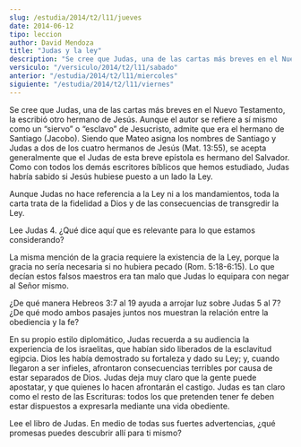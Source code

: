 ```yaml
---
slug: /estudia/2014/t2/l11/jueves
date: 2014-06-12
tipo: leccion
author: David Mendoza
title: "Judas y la ley"
description: "Se cree que Judas, una de las cartas más breves en el Nuevo Testamento, la  escribió otro hermano de Jesús. Aunque el autor se refiere a sí mismo como un  “siervo” o “esclavo” de Jesucristo, admite que era el hermano de Santiago  (Jacobo). Siendo que Mateo asigna los nombres d..."
versiculo: "/versiculo/2014/t2/l11/sabado"
anterior: "/estudia/2014/t2/l11/miercoles"
siguiente: "/estudia/2014/t2/l11/viernes"
---
```


Se cree que Judas, una de las cartas más breves en el Nuevo Testamento, la escribió otro hermano de Jesús. Aunque el autor se refiere a sí mismo como un “siervo” o “esclavo” de Jesucristo, admite que era el hermano de Santiago (Jacobo). Siendo que Mateo asigna los nombres de Santiago y Judas a dos de los cuatro hermanos de Jesús (Mat. 13:55), se acepta generalmente que el Judas de esta breve epístola es hermano del Salvador. Como con todos los demás escritores bíblicos que hemos estudiado, Judas habría sabido si Jesús hubiese puesto a un lado la Ley.

Aunque Judas no hace referencia a la Ley ni a los mandamientos, toda la carta trata de la fidelidad a Dios y de las consecuencias de transgredir la Ley.

Lee Judas 4. ¿Qué dice aquí que es relevante para lo que estamos considerando?

La misma mención de la gracia requiere la existencia de la Ley, porque la gracia no sería necesaria si no hubiera pecado (Rom. 5:18-6:15). Lo que decían estos falsos maestros era tan malo que Judas lo equipara con negar al Señor mismo.

¿De qué manera Hebreos 3:7 al 19 ayuda a arrojar luz sobre Judas 5 al 7? ¿De qué modo ambos pasajes juntos nos muestran la relación entre la obediencia y la fe?

En su propio estilo diplomático, Judas recuerda a su audiencia la experiencia de los israelitas, que habían sido liberados de la esclavitud egipcia. Dios les había demostrado su fortaleza y dado su Ley; y, cuando llegaron a ser infieles, afrontaron consecuencias terribles por causa de estar separados de Dios. Judas deja muy claro que la gente puede apostatar, y que quienes lo hacen afrontarán el castigo. Judas es tan claro como el resto de las Escrituras: todos los que pretenden tener fe deben estar dispuestos a expresarla mediante una vida obediente.

Lee el libro de Judas. En medio de todas sus fuertes advertencias, ¿qué promesas puedes descubrir allí para ti mismo?
